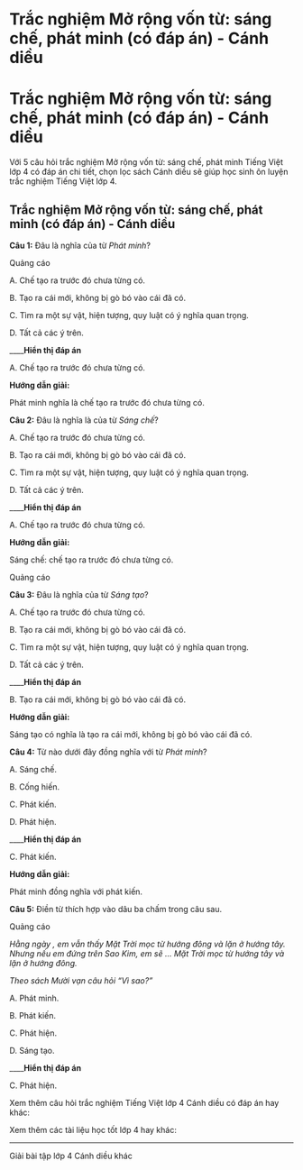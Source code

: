 # Trắc nghiệm Mở rộng vốn từ: sáng chế, phát minh (có đáp án) - Cánh diều

# Trắc nghiệm Mở rộng vốn từ: sáng chế, phát minh (có đáp án) - Cánh diều

Với 5 câu hỏi trắc nghiệm Mở rộng vốn từ: sáng chế, phát minh Tiếng Việt lớp 4 có đáp án chi tiết, chọn lọc sách Cánh diều sẽ giúp học sinh ôn luyện trắc nghiệm Tiếng Việt lớp 4.

## Trắc nghiệm Mở rộng vốn từ: sáng chế, phát minh (có đáp án) - Cánh diều

**Câu 1:** Đâu là nghĩa của từ  _Phát minh_?

Quảng cáo

A. Chế tạo ra trước đó chưa từng có.

B. Tạo ra cái mới, không bị gò bó vào cái đã có.

C. Tìm ra một sự vật, hiện tượng, quy luật có ý nghĩa quan trọng.

D. Tất cả các ý trên.

____**Hiển thị đáp án**

A. Chế tạo ra trước đó chưa từng có.

**Hướng dẫn giải:**

Phát minh nghĩa là chế tạo ra trước đó chưa từng có.

**Câu 2:** Đâu là nghĩa là của từ  _Sáng chế_?

A. Chế tạo ra trước đó chưa từng có.

B. Tạo ra cái mới, không bị gò bó vào cái đã có.

C. Tìm ra một sự vật, hiện tượng, quy luật có ý nghĩa quan trọng.

D. Tất cả các ý trên.

____**Hiển thị đáp án**

A. Chế tạo ra trước đó chưa từng có.

**Hướng dẫn giải:**

Sáng chế: chế tạo ra trước đó chưa từng có.

Quảng cáo

**Câu 3:** Đâu là nghĩa của từ  _Sáng tạo_?

A. Chế tạo ra trước đó chưa từng có.

B. Tạo ra cái mới, không bị gò bó vào cái đã có.

C. Tìm ra một sự vật, hiện tượng, quy luật có ý nghĩa quan trọng.

D. Tất cả các ý trên.

____**Hiển thị đáp án**

B. Tạo ra cái mới, không bị gò bó vào cái đã có.

**Hướng dẫn giải:**

Sáng tạo có nghĩa là tạo ra cái mới, không bị gò bó vào cái đã có.

**Câu 4:** Từ nào dưới đây đồng nghĩa với từ  _Phát minh_?

A. Sáng chế.

B. Cống hiến.

C. Phát kiến.

D. Phát hiện.

____**Hiển thị đáp án**

C. Phát kiến.

**Hướng dẫn giải:**

Phát minh đồng nghĩa với phát kiến. 

**Câu 5:** Điền từ thích hợp vào dâu ba chấm trong câu sau.

Quảng cáo

 _Hằng ngày , em vẫn thấy Mặt Trời mọc từ hướng đông và lặn ở hướng tây. Nhưng nếu em đứng trên Sao Kim, em sẽ … Mặt Trời mọc từ hướng tây và lặn ở hướng đông._

_Theo sách Mười vạn câu hỏi “Vì sao?”_

A. Phát minh.

B. Phát kiến.

C. Phát hiện.

D. Sáng tạo.

____**Hiển thị đáp án**

C. Phát hiện.

Xem thêm câu hỏi trắc nghiệm Tiếng Việt lớp 4 Cánh diều có đáp án hay khác:

Xem thêm các tài liệu học tốt lớp 4 hay khác:

* * *

Giải bài tập lớp 4 Cánh diều khác
